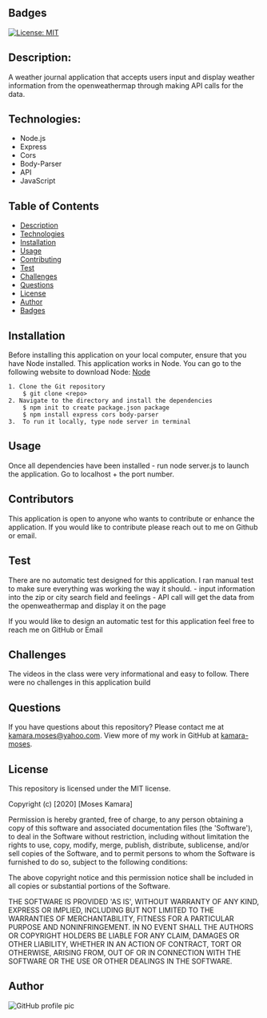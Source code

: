 ## Badges
[![License: MIT](https://img.shields.io/badge/License-MIT-yellow.svg)](https://opensource.org/licenses/MIT)

## Description:
A weather journal application that accepts users input and display weather information from the openweathermap through making API calls for the data.

## Technologies:
- Node.js
- Express
- Cors
- Body-Parser
- API
- JavaScript


## Table of Contents
* [Description](#description)
* [Technologies](#topics)
* [Installation](#installation)
* [Usage](#usage)
* [Contributing](#contributing)
* [Test](#test)
* [Challenges](#challenges)
* [Questions](#questions)
* [License](#license)
* [Author](#Author)
* [Badges](#badges)

## Installation
Before installing this application on your local computer, ensure that you have Node installed. This application works in Node. You can go to the following website to download Node: <a href='https://nodejs.org/en/'>Node</a>

    1. Clone the Git repository
        $ git clone <repo>
    2. Navigate to the directory and install the dependencies
        $ npm init to create package.json package
        $ npm install express cors body-parser
    3.  To run it locally, type node server in terminal

## Usage
Once all dependencies have been installed - run node server.js to launch the application. Go to localhost + the port number.

## Contributors
This application is open to anyone who wants to contribute or enhance the application. If you would like to contribute please reach out to me on Github or email.

## Test
There are no automatic test designed for this application. I ran manual test to make sure everything was working the way it should.
    - input information into the zip or city search field and feelings
    - API call will get the data from the openweathermap and display it on the page

If you would like to design an automatic test for this application feel free to reach me on GitHub or Email

## Challenges
The videos in the class were very informational and easy to follow. There were no challenges in this application build

## Questions
If you have questions about this repository? Please contact me at [kamara.moses@yahoo.com](mailto:kamara.moses@yahoo.com). View more of my work in GitHub at [kamara-moses](https://github.com/kamara-moses).

## License
This repository is licensed under the MIT license.

Copyright (c) [2020] [Moses Kamara]

Permission is hereby granted, free of charge, to any person obtaining a copy of this software and associated documentation files (the 'Software'), to deal in the Software without restriction, including without limitation the rights to use, copy, modify, merge, publish, distribute, sublicense, and/or sell copies of the Software, and to permit persons to whom the Software is furnished to do so, subject to the following conditions:

The above copyright notice and this permission notice shall be included in all copies or substantial portions of the Software.

THE SOFTWARE IS PROVIDED 'AS IS', WITHOUT WARRANTY OF ANY KIND, EXPRESS OR IMPLIED, INCLUDING BUT NOT LIMITED TO THE WARRANTIES OF MERCHANTABILITY, FITNESS FOR A PARTICULAR PURPOSE AND NONINFRINGEMENT. IN NO EVENT SHALL THE AUTHORS OR COPYRIGHT HOLDERS BE LIABLE FOR ANY CLAIM, DAMAGES OR OTHER LIABILITY, WHETHER IN AN ACTION OF CONTRACT, TORT OR OTHERWISE, ARISING FROM, OUT OF OR IN CONNECTION WITH THE SOFTWARE OR THE USE OR OTHER DEALINGS IN THE SOFTWARE.

## Author 
![GitHub profile pic](https://avatars3.githubusercontent.com/u/65128951?v=4)
